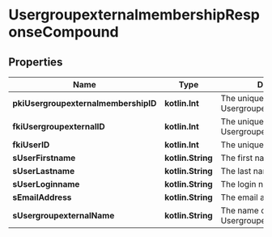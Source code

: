 
# UsergroupexternalmembershipResponseCompound

## Properties
| Name | Type | Description | Notes |
| ------------ | ------------- | ------------- | ------------- |
| **pkiUsergroupexternalmembershipID** | **kotlin.Int** | The unique ID of the Usergroupexternalmembership |  |
| **fkiUsergroupexternalID** | **kotlin.Int** | The unique ID of the Usergroupexternal |  |
| **fkiUserID** | **kotlin.Int** | The unique ID of the User |  |
| **sUserFirstname** | **kotlin.String** | The first name of the user |  |
| **sUserLastname** | **kotlin.String** | The last name of the user |  |
| **sUserLoginname** | **kotlin.String** | The login name of the User. |  |
| **sEmailAddress** | **kotlin.String** | The email address. |  |
| **sUsergroupexternalName** | **kotlin.String** | The name of the Usergroupexternal |  |



